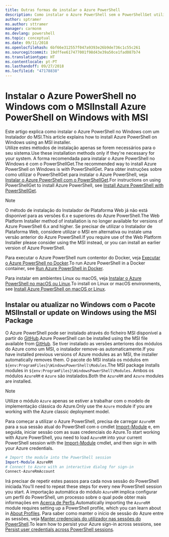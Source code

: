 ```yaml
---
title: Outras formas de instalar o Azure PowerShell
description: Como instalar o Azure PowerShell sem o PowerShellGet utilizar um MSI
author: sptramer
ms.author: sttramer
manager: carmonm
ms.devlang: powershell
ms.topic: conceptual
ms.date: 09/11/2018
ms.openlocfilehash: 6bf66e312557f047a9393e26b9de736c1c55c261
ms.sourcegitcommit: 19dffee617477001f98d43e39a50ce1fad087b74
ms.translationtype: HT
ms.contentlocale: pt-PT
ms.lasthandoff: 09/27/2018
ms.locfileid: "47178838"
---
```

# <a name="install-azure-powershell-on-windows-with-msi"></a><span data-ttu-id="258e1-103">Instalar o Azure PowerShell no Windows com o MSI</span><span class="sxs-lookup"><span data-stu-id="258e1-103">Install Azure PowerShell on Windows with MSI</span></span>

<span data-ttu-id="258e1-104">Este artigo explica como instalar o Azure PowerShell no Windows com um Instalador do MSI.</span><span class="sxs-lookup"><span data-stu-id="258e1-104">This article explains how to install Azure PowerShell on Windows using an MSI installer.</span></span>  
<span data-ttu-id="258e1-105">Utilize estes métodos de instalação apenas se forem necessários para o seu sistema.</span><span class="sxs-lookup"><span data-stu-id="258e1-105">Use these installation methods only if they're necessary for your system.</span></span> <span data-ttu-id="258e1-106">A forma recomendada para instalar o Azure PowerShell no Windows é com o PowerShellGet.</span><span class="sxs-lookup"><span data-stu-id="258e1-106">The recommended way to install Azure PowerShell on Windows is with PowerShellGet.</span></span> <span data-ttu-id="258e1-107">Para obter instruções sobre como utilizar o PowerShellGet para instalar o Azure PowerShell, veja [Instalar o Azure PowerShell com o PowerShellGet](install-azurerm-ps.md).</span><span class="sxs-lookup"><span data-stu-id="258e1-107">For instructions on using PowerShellGet to install Azure PowerShell, see [Install Azure PowerShell with PowerShellGet](install-azurerm-ps.md).</span></span>

> [!NOTE]
> <span data-ttu-id="258e1-108">O método de instalação do Instalador de Plataforma Web já não está disponível para as versões 6.x e superiores do Azure PowerShell.</span><span class="sxs-lookup"><span data-stu-id="258e1-108">The Web Platform Installer method of installation is no longer available for versions of Azure PowerShell 6.x and higher.</span></span> <span data-ttu-id="258e1-109">Se precisar de utilizar o Instalador de Plataforma Web, considere utilizar o MSI em alternativa ou instale uma versão anterior do Azure PowerShell.</span><span class="sxs-lookup"><span data-stu-id="258e1-109">If you require use of the Web Platform Installer please consider using the MSI instead, or you can install an earlier version of Azure PowerShell.</span></span>

<span data-ttu-id="258e1-110">Para executar o Azure PowerShell num contentor do Docker, veja [Executar o Azure PowerShell no Docker](azurerm-ps-in-docker.md).</span><span class="sxs-lookup"><span data-stu-id="258e1-110">To run Azure PowerShell in a Docker container, see [Run Azure PowerShell in Docker](azurerm-ps-in-docker.md).</span></span>

<span data-ttu-id="258e1-111">Para instalar em ambientes Linux ou macOS, veja [Instalar o Azure PowerShell no macOS ou Linux](install-azurermps-maclinux.md).</span><span class="sxs-lookup"><span data-stu-id="258e1-111">To install on Linux or macOS environments, see [Install Azure PowerShell on macOS or Linux](install-azurermps-maclinux.md).</span></span>

## <a name="install-or-update-on-windows-using-the-msi-package"></a><span data-ttu-id="258e1-112">Instalar ou atualizar no Windows com o Pacote MSI</span><span class="sxs-lookup"><span data-stu-id="258e1-112">Install or update on Windows using the MSI Package</span></span>

<span data-ttu-id="258e1-113">O Azure PowerShell pode ser instalado através do ficheiro MSI disponível a partir do [GitHub](https://github.com/Azure/azure-powershell/releases/latest).</span><span class="sxs-lookup"><span data-stu-id="258e1-113">Azure PowerShell can be installed using the MSI file available from [GitHub](https://github.com/Azure/azure-powershell/releases/latest).</span></span> <span data-ttu-id="258e1-114">Se tiver instalado as versões anteriores dos módulos do Azure como um MSI, o instalador remove-as automaticamente.</span><span class="sxs-lookup"><span data-stu-id="258e1-114">If you have installed previous versions of Azure modules as an MSI, the installer automatically removes them.</span></span> <span data-ttu-id="258e1-115">O pacote do MSI instala os módulos em `${env:ProgramFiles}\WindowsPowerShell\Modules`.</span><span class="sxs-lookup"><span data-stu-id="258e1-115">The MSI package installs modules in `${env:ProgramFiles}\WindowsPowerShell\Modules`.</span></span> <span data-ttu-id="258e1-116">Ambos os módulos `AzureRM` e `Azure` são instalados.</span><span class="sxs-lookup"><span data-stu-id="258e1-116">Both the `AzureRM` and `Azure` modules are installed.</span></span>

> [!NOTE]
> <span data-ttu-id="258e1-117">Utilize o módulo `Azure` apenas se estiver a trabalhar com o modelo de implementação clássica do Azure.</span><span class="sxs-lookup"><span data-stu-id="258e1-117">Only use the `Azure` module if you are working with the Azure classic deployment model.</span></span>

<span data-ttu-id="258e1-118">Para começar a utilizar o Azure PowerShell, precisa de carregar `AzureRM` para a sua sessão atual do PowerShell com o cmdlet [Import-Module](/powershell/module/Microsoft.PowerShell.Core/Import-Module) e, em seguida, iniciar sessão com as suas credenciais do Azure.</span><span class="sxs-lookup"><span data-stu-id="258e1-118">To start working with Azure PowerShell, you need to load `AzureRM` into your current PowerShell session with the [Import-Module](/powershell/module/Microsoft.PowerShell.Core/Import-Module) cmdlet, and then sign in with your Azure credentials.</span></span>

```powershell
# Import the module into the PowerShell session
Import-Module AzureRM
# Connect to Azure with an interactive dialog for sign-in
Connect-AzureRmAccount
```

<span data-ttu-id="258e1-119">Irá precisar de repetir estes passos para cada nova sessão do PowerShell iniciada.</span><span class="sxs-lookup"><span data-stu-id="258e1-119">You'll need to repeat these steps for every new PowerShell session you start.</span></span> <span data-ttu-id="258e1-120">A importação automática do módulo `AzureRM` implica configurar um perfil do PowerShell, um processo sobre o qual pode obter mais informações em [Acerca de Perfis](/powershell/module/microsoft.powershell.core/about/about_profiles).</span><span class="sxs-lookup"><span data-stu-id="258e1-120">Automatically importing the `AzureRM` module requires setting up a PowerShell profile, which you can learn about in [About Profiles](/powershell/module/microsoft.powershell.core/about/about_profiles).</span></span>
<span data-ttu-id="258e1-121">Para saber como manter o início de sessão do Azure entre as sessões, veja [Manter credenciais do utilizador nas sessões do PowerShell](context-persistence.md).</span><span class="sxs-lookup"><span data-stu-id="258e1-121">To learn how to persist your Azure sign-in across sessions, see [Persist user credentials across PowerShell sessions](context-persistence.md).</span></span>